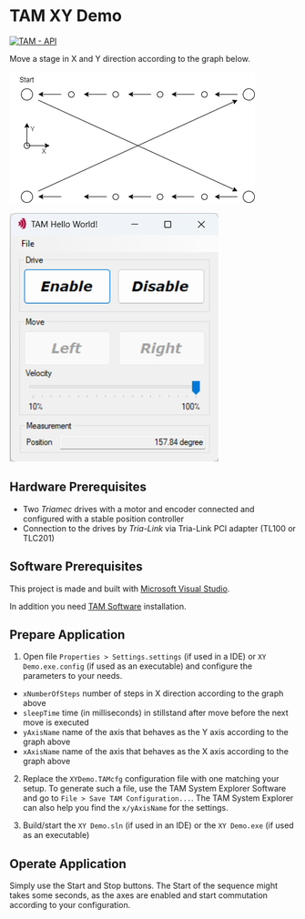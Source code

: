 # TAM XY Demo

[![TAM - API](https://img.shields.io/static/v1?label=TAM&message=API&color=b51839)](https://www.triamec.com/en/tam-api.html)

Move a stage in X and Y direction according to the graph below.

![TAM XY Demo](./doc/XY-Demo.png)

![TAM XY Demo](./doc/Screenshot.png)

## Hardware Prerequisites

- Two *Triamec* drives with a motor and encoder connected and configured with a stable position controller
- Connection to the drives by *Tria-Link* via Tria-Link PCI adapter (TL100 or TLC201)


## Software Prerequisites

This project is made and built with [Microsoft Visual Studio](https://visualstudio.microsoft.com/en/).

In addition you need [TAM Software](https://www.triamec.com/en/tam-software-support.html) installation.

## Prepare Application

1. Open file `Properties > Settings.settings` (if used in a IDE) or `XY Demo.exe.config` (if used as an executable) and configure the parameters to your needs.
- `xNumberOfSteps` number of steps in X direction according to the graph above
- `sleepTime` time (in milliseconds) in stillstand after move  before the next move is executed
- `yAxisName` name of the axis that behaves as the Y axis according to the graph above
- `xAxisName` name of the axis that behaves as the X axis according to the graph above

2. Replace the `XYDemo.TAMcfg` configuration file with one matching your setup. To generate such a file, use the TAM System Explorer Software and go to `File > Save TAM Configuration...`. The TAM System Explorer can also help you find the `x/yAxisName` for the settings.

3. Build/start the `XY Demo.sln` (if used in an IDE) or the `XY Demo.exe` (if used as an executable)

## Operate Application

Simply use the Start and Stop buttons. The Start of the sequence might takes some seconds, as the axes are enabled and start commutation according to your configuration.

